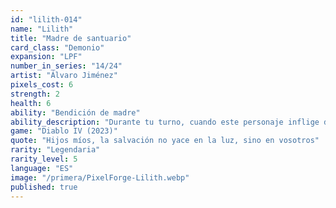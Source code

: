 ```yaml
---
id: "lilith-014"
name: "Lilith"
title: "Madre de santuario"
card_class: "Demonio"
expansion: "LPF"
number_in_series: "14/24"
artist: "Álvaro Jiménez"
pixels_cost: 6
strength: 2
health: 6
ability: "Bendición de madre"
ability_description: "Durante tu turno, cuando este personaje inflige daño a otro personaje, efectúa la misma cantidad de daño hasta a dos personajes de tu elección."
game: "Diablo IV (2023)"
quote: "Hijos míos, la salvación no yace en la luz, sino en vosotros"
rarity: "Legendaria"
rarity_level: 5
language: "ES"
image: "/primera/PixelForge-Lilith.webp"
published: true
---
```


